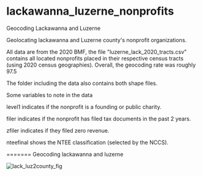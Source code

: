 # lackawanna_luzerne_nonprofits

Geocoding Lackawanna and Luzerne 

Geolocating lackawanna and Luzerne county's nonprofit organizations.

All data are from the 2020 BMF, the file "luzerne_lack_2020_tracts.csv" contains all located nonprofits placed in their respective census tracts (using 2020 census geographies). Overall, the geocoding rate was roughly 97.5

The folder including the data also contains both shape files.

Some variables to note in the data 

level1 indicates if the nonprofit is a founding or public charity.

filer indicates if the nonprofit has filed tax documents in the past 2 years.

zfiler indicates if they filed zero revenue.

nteefinal shows the NTEE classification (selected by the NCCS).


=======
Geocoding lackawanna and luzerne 


![lack_luz2county_fig](https://user-images.githubusercontent.com/63907969/185813270-be164a92-7e11-4df2-b123-5ac41b910af3.png)

